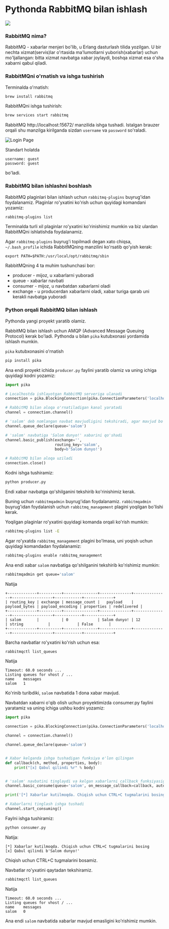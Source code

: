 # Pythonda RabbitMQ bilan ishlash

![](https://i.imgur.com/rUsOdLU.png)

### RabbitMQ nima?

RabbitMQ - xabarlar menjeri bo'lib, u Erlang dasturlash tilida yozilgan. U bir nechta xizmat(servis)lar o'rtasida
ma'lumotlarni yuborish(xabarlar) uchun mo'ljallangan: bitta xizmat navbatga xabar joylaydi, boshqa xizmat esa o'sha
xabarni qabul qiladi.

### RabbitMQni o'rnatish va ishga tushirish

Terminalda o'rnatish:

```bash
brew install rabbitmq
```

RabbitMQni ishga tushirish:

```bash
brew services start rabbitmq
```

RabbitMQ http://localhost:15672/ manzilida ishga tushadi. Istalgan brauzer orqali shu manzilga kirilganda sizdan
`username` va `password` so'raladi.

![Login Page](https://i.imgur.com/rVNy4Ch.png)

Standart holatda

```text
username: guest
password: guest
```

bo'ladi.

### RabbitMQ bilan ishlashni boshlash

RabbitMQ plaginlari bilan ishlash uchun `rabbitmq-plugins` buyrug'idan foydalanamiz. Plaginlar ro'yxatini ko'rish uchun
quyidagi komandani yozamiz:

```bash
rabbitmq-plugins list
```

Terminalda turli xil plaginlar ro'yxatini ko'rinishimiz mumkin va biz ulardan RabbitMQni ishlatishda foydalanamiz.

Agar `rabbitmq-plugins` buyrug'i topilmadi degan xato chiqsa, `~/.bash_profile` ichida RabbitMQning manzilini ko'rsatib
qo'yish kerak:

```text
export PATH=$PATH:/usr/local/opt/rabbitmq/sbin
```

RabbitMQning 4 ta muhim tushunchasi bor:

* producer - mijoz, u xabarlarni yuboradi
* queue - xabarlar navbati
* consumer - mijoz, u navbatdan xabarlarni oladi
* exchange - u producerdan xabarlarni oladi, xabar turiga qarab uni kerakli navbatga yuboradi

### Python orqali RabbitMQ bilan ishlash

Pythonda yangi proyekt yaratib olamiz.

RabbitMQ bilan ishlash uchun AMQP (Advanced Message Queuing Protocol) kerak bo'ladi. Pythonda u bilan `pika` kutubxonasi
yordamida ishlash mumkin.

`pika` kutubxonasini o'rnatish

```bash
pip install pika
```

Ana endi proyekt ichida `producer.py` faylini yaratib olamiz va uning ichiga quyidagi kodni yozamiz:

```python
import pika

# Localhostda ishlayotgan RabbitMQ serveriga ulanadi
connection = pika.BlockingConnection(pika.ConnectionParameters('localhost'))

# RabbitMQ bilan aloqa o'rnatiladigan kanal yaratadi
channel = connection.channel()

# 'salom' deb nomlangan navbat mavjudligini tekshiradi, agar mavjud bo'lmasa yaratadi
channel.queue_declare(queue='salom')

# 'salom' navbatiga 'Salom dunyo!' xabarini qo'shadi
channel.basic_publish(exchange='',
                      routing_key='salom',
                      body=b'Salom dunyo!')

# RabbitMQ bilan aloqa uziladi
connection.close()
```

Kodni ishga tushiramiz:

```bash
python producer.py
```

Endi xabar navbatga qo'shilganini tekshirib ko'rinishimiz kerak.

Buning uchun `rabbitmqadmin` buyrug'idan foydalanamiz. `rabbitmqadmin` buyrug'idan foydalanish
uchun `rabbitmq_management` plagini yoqilgan bo'lishi kerak.

Yoqilgan plaginlar ro'yxatini quyidagi komanda orqali ko'rish mumkin:

```bash
rabbitmq-plugins list -E
```

Agar ro'yxatda `rabbitmq_management` plagini bo'lmasa, uni yoqish uchun quyidagi komandadan foydalanamiz:

```bash
rabbitmq-plugins enable rabbitmq_management
```

Ana endi xabar `salom` navbatiga qo'shilganini tekshirib ko'rishimiz mumkin:

```bash
rabbitmqadmin get queue='salom'
```

Natija

```text
+-------------+----------+---------------+--------------+---------------+------------------+------------+-------------+
| routing_key | exchange | message_count |   payload    | payload_bytes | payload_encoding | properties | redelivered |
+-------------+----------+---------------+--------------+---------------+------------------+------------+-------------+
| salom       |          | 0             | Salom dunyo! | 12            | string           |            | False       |
+-------------+----------+---------------+--------------+---------------+------------------+------------+-------------+
```

Barcha navbatlar ro'yxatini ko'rish uchun esa:

```bash
rabbitmqctl list_queues
```

Natija

```text
Timeout: 60.0 seconds ...
Listing queues for vhost / ...
name    messages
salom   1
```

Ko'rinib turibdiki, `salom` navbatida 1 dona xabar mavjud.

Navbatdan xabarni o'qib olish uchun proyektimizda consumer.py faylini yaratamiz va uning ichiga ushbu kodni yozamiz:

```python
import pika

connection = pika.BlockingConnection(pika.ConnectionParameters('localhost'))

channel = connection.channel()

channel.queue_declare(queue='salom')


# Xabar kelganda ishga tushadigan funksiya e'lon qilingan
def callback(ch, method, properties, body):
    print("[x] Qabul qilindi %r" % body)


# 'salom' navbatini tinglaydi va kelgan xabarlarni callback funksiyasiga yuboradi
channel.basic_consume(queue='salom', on_message_callback=callback, auto_ack=True)

print('[*] Xabarlar kutilmoqda. Chiqish uchun CTRL+C tugmalarini bosing')

# Xabarlarni tinglash ishga tushadi
channel.start_consuming()
```

Faylni ishga tushiramiz:

```bash
python consumer.py
```

Natija:

```text
[*] Xabarlar kutilmoqda. Chiqish uchun CTRL+C tugmalarini bosing
[x] Qabul qilindi b'Salom dunyo!'
```

Chiqish uchun CTRL+C tugmalarini bosamiz.

Navbatlar ro'yxatini qaytadan tekshiramiz.

```bash
rabbitmqctl list_queues
```

Natija

```text
Timeout: 60.0 seconds ...
Listing queues for vhost / ...
name    messages
salom   0
```

Ana endi `salom` navbatida xabarlar mavjud emasligini ko'rishimiz mumkin.
